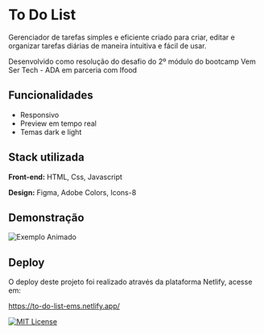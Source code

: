 
# To Do List

Gerenciador de tarefas simples e eficiente criado para criar, editar e organizar tarefas diárias de maneira intuitiva e fácil de usar.

Desenvolvido como resolução do desafio do 2º módulo do bootcamp Vem Ser Tech - ADA em parceria com Ifood

## Funcionalidades

- Responsivo
- Preview em tempo real
- Temas dark e light


## Stack utilizada

**Front-end:** HTML, Css, Javascript

**Design:** Figma, Adobe Colors, Icons-8


## Demonstração

![Exemplo Animado](https://media1.giphy.com/media/v1.Y2lkPTc5MGI3NjExdzcyNTh5bDR1NmZwNWJmYjc2MTVxbzQwZ2pjaGd5OW9qbWRjbHR3bCZlcD12MV9pbnRlcm5hbF9naWZfYnlfaWQmY3Q9Zw/0E1ss2YdbW7O0WLnLc/giphy.gif)

## Deploy
O deploy deste projeto foi realizado através da plataforma Netlify, acesse em:

https://to-do-list-ems.netlify.app/ 






[![MIT License](https://img.shields.io/badge/License-MIT-green.svg)](https://choosealicense.com/licenses/mit/)


